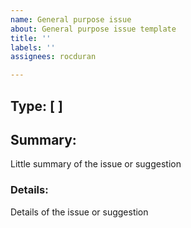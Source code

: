 ```yaml
---
name: General purpose issue
about: General purpose issue template
title: ''
labels: ''
assignees: rocduran

---
```


## Type: [ ]

## Summary: 

Little summary of the issue or suggestion

### Details:

Details of the issue or suggestion

